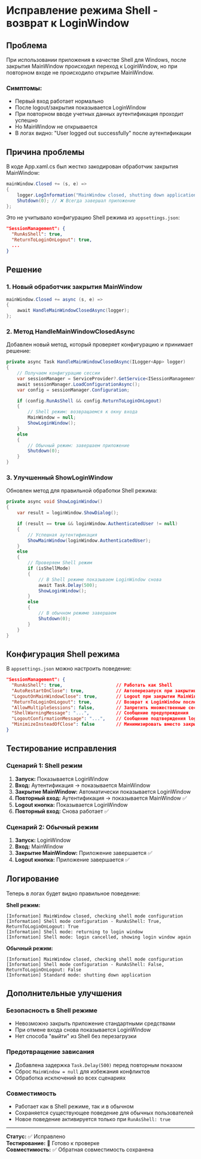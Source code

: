 # Исправление режима Shell - возврат к LoginWindow

## Проблема

При использовании приложения в качестве Shell для Windows, после закрытия MainWindow происходил переход к LoginWindow, но при повторном входе не происходило открытие MainWindow.

### Симптомы:
- Первый вход работает нормально
- После logout/закрытия показывается LoginWindow 
- При повторном вводе учетных данных аутентификация проходит успешно
- Но MainWindow не открывается
- В логах видно: "User logged out successfully" после аутентификации

## Причина проблемы

В коде App.xaml.cs был жестко закодирован обработчик закрытия MainWindow:

```csharp
mainWindow.Closed += (s, e) => 
{
    logger.LogInformation("MainWindow closed, shutting down application");
    Shutdown(0); // ❌ Всегда завершал приложение
};
```

Это не учитывало конфигурацию Shell режима из `appsettings.json`:

```json
"SessionManagement": {
  "RunAsShell": true,
  "ReturnToLoginOnLogout": true,
  ...
}
```

## Решение

### 1. **Новый обработчик закрытия MainWindow**

```csharp
mainWindow.Closed += async (s, e) => 
{
    await HandleMainWindowClosedAsync(logger);
};
```

### 2. **Метод HandleMainWindowClosedAsync**

Добавлен новый метод, который проверяет конфигурацию и принимает решение:

```csharp
private async Task HandleMainWindowClosedAsync(ILogger<App> logger)
{
    // Получаем конфигурацию сессии
    var sessionManager = ServiceProvider?.GetService<ISessionManagementService>();
    await sessionManager.LoadConfigurationAsync();
    var config = sessionManager.Configuration;

    if (config.RunAsShell && config.ReturnToLoginOnLogout)
    {
        // Shell режим: возвращаемся к окну входа
        MainWindow = null;
        ShowLoginWindow();
    }
    else
    {
        // Обычный режим: завершаем приложение
        Shutdown(0);
    }
}
```

### 3. **Улучшенный ShowLoginWindow**

Обновлен метод для правильной обработки Shell режима:

```csharp
private async void ShowLoginWindow()
{
    var result = loginWindow.ShowDialog();

    if (result == true && loginWindow.AuthenticatedUser != null)
    {
        // Успешная аутентификация
        ShowMainWindow(loginWindow.AuthenticatedUser);
    }
    else
    {
        // Проверяем Shell режим
        if (isShellMode)
        {
            // В Shell режиме показываем LoginWindow снова
            await Task.Delay(500);
            ShowLoginWindow();
        }
        else
        {
            // В обычном режиме завершаем
            Shutdown(0);
        }
    }
}
```

## Конфигурация Shell режима

В `appsettings.json` можно настроить поведение:

```json
"SessionManagement": {
  "RunAsShell": true,                    // Работать как Shell
  "AutoRestartOnClose": true,            // Автоперезапуск при закрытии
  "LogoutOnMainWindowClose": true,       // Logout при закрытии MainWindow
  "ReturnToLoginOnLogout": true,         // Возврат к LoginWindow после logout
  "AllowMultipleSessions": false,        // Запретить множественные сессии
  "ShellWarningMessage": "...",          // Сообщение предупреждения
  "LogoutConfirmationMessage": "...",    // Сообщение подтверждения logout
  "MinimizeInsteadOfClose": false        // Минимизировать вместо закрытия
}
```

## Тестирование исправления

### Сценарий 1: Shell режим

1. **Запуск:** Показывается LoginWindow
2. **Вход:** Аутентификация → показывается MainWindow
3. **Закрытие MainWindow:** Автоматически показывается LoginWindow
4. **Повторный вход:** Аутентификация → показывается MainWindow ✅
5. **Logout кнопка:** Показывается LoginWindow
6. **Повторный вход:** Снова работает ✅

### Сценарий 2: Обычный режим

1. **Запуск:** LoginWindow
2. **Вход:** MainWindow
3. **Закрытие MainWindow:** Приложение завершается ✅
4. **Logout кнопка:** Приложение завершается ✅

## Логирование

Теперь в логах будет видно правильное поведение:

**Shell режим:**
```
[Information] MainWindow closed, checking shell mode configuration
[Information] Shell mode configuration - RunAsShell: True, ReturnToLoginOnLogout: True
[Information] Shell mode: returning to login window
[Information] Shell mode: login cancelled, showing login window again
```

**Обычный режим:**
```
[Information] MainWindow closed, checking shell mode configuration
[Information] Shell mode configuration - RunAsShell: False, ReturnToLoginOnLogout: False
[Information] Standard mode: shutting down application
```

## Дополнительные улучшения

### Безопасность в Shell режиме

- Невозможно закрыть приложение стандартными средствами
- При отмене входа снова показывается LoginWindow
- Нет способа "выйти" из Shell без перезагрузки

### Предотвращение зависания

- Добавлена задержка `Task.Delay(500)` перед повторным показом
- Сброс `MainWindow = null` для избежания конфликтов
- Обработка исключений во всех сценариях

### Совместимость

- Работает как в Shell режиме, так и в обычном
- Сохраняется существующее поведение для обычных пользователей
- Новое поведение активируется только при `RunAsShell: true`

---

**Статус:** ✅ Исправлено  
**Тестирование:** 🧪 Готово к проверке  
**Совместимость:** ✅ Обратная совместимость сохранена